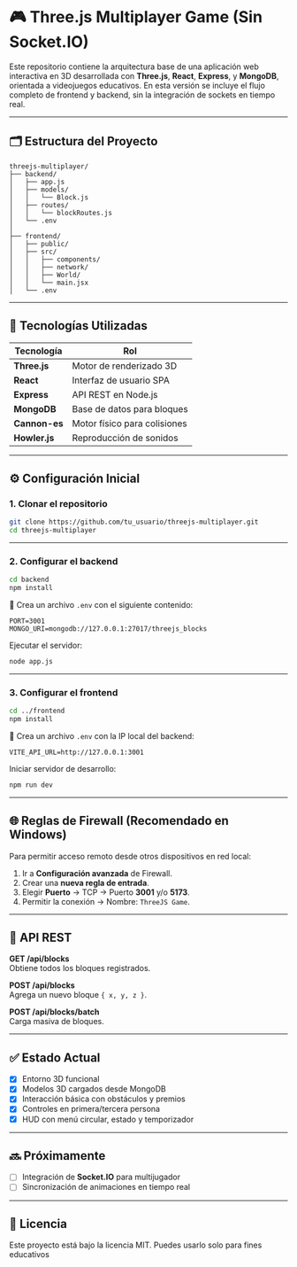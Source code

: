 
# 🎮 Three.js Multiplayer Game (Sin Socket.IO)

Este repositorio contiene la arquitectura base de una aplicación web interactiva en 3D desarrollada con **Three.js**, **React**, **Express**, y **MongoDB**, orientada a videojuegos educativos. En esta versión se incluye el flujo completo de frontend y backend, sin la integración de sockets en tiempo real.

---

## 🗂️ Estructura del Proyecto

```
threejs-multiplayer/
├── backend/
│   ├── app.js
│   ├── models/
│   │   └── Block.js
│   ├── routes/
│   │   └── blockRoutes.js
│   └── .env
│
├── frontend/
│   ├── public/
│   ├── src/
│   │   ├── components/
│   │   ├── network/
│   │   ├── World/
│   │   └── main.jsx
│   └── .env
```

---

## 🚀 Tecnologías Utilizadas

| Tecnología   | Rol                         |
|--------------|------------------------------|
| **Three.js** | Motor de renderizado 3D      |
| **React**    | Interfaz de usuario SPA      |
| **Express**  | API REST en Node.js          |
| **MongoDB**  | Base de datos para bloques   |
| **Cannon-es**| Motor físico para colisiones |
| **Howler.js**| Reproducción de sonidos      |

---

## ⚙️ Configuración Inicial

### 1. Clonar el repositorio

```bash
git clone https://github.com/tu_usuario/threejs-multiplayer.git
cd threejs-multiplayer
```

---

### 2. Configurar el backend

```bash
cd backend
npm install
```

📄 Crea un archivo `.env` con el siguiente contenido:

```env
PORT=3001
MONGO_URI=mongodb://127.0.0.1:27017/threejs_blocks
```

Ejecutar el servidor:

```bash
node app.js
```

---

### 3. Configurar el frontend

```bash
cd ../frontend
npm install
```

📄 Crea un archivo `.env` con la IP local del backend:

```env
VITE_API_URL=http://127.0.0.1:3001
```

Iniciar servidor de desarrollo:

```bash
npm run dev
```

---

## 🌐 Reglas de Firewall (Recomendado en Windows)

Para permitir acceso remoto desde otros dispositivos en red local:

1. Ir a **Configuración avanzada** de Firewall.
2. Crear una **nueva regla de entrada**.
3. Elegir **Puerto** → TCP → Puerto **3001** y/o **5173**.
4. Permitir la conexión → Nombre: `ThreeJS Game`.

---

## 📁 API REST

**GET /api/blocks**  
Obtiene todos los bloques registrados.

**POST /api/blocks**  
Agrega un nuevo bloque `{ x, y, z }`.

**POST /api/blocks/batch**  
Carga masiva de bloques.

---

## ✅ Estado Actual

- [x] Entorno 3D funcional
- [x] Modelos 3D cargados desde MongoDB
- [x] Interacción básica con obstáculos y premios
- [x] Controles en primera/tercera persona
- [x] HUD con menú circular, estado y temporizador

---

## 🔜 Próximamente

- [ ] Integración de **Socket.IO** para multijugador
- [ ] Sincronización de animaciones en tiempo real

---

## 📄 Licencia

Este proyecto está bajo la licencia MIT. Puedes usarlo solo para fines educativos


